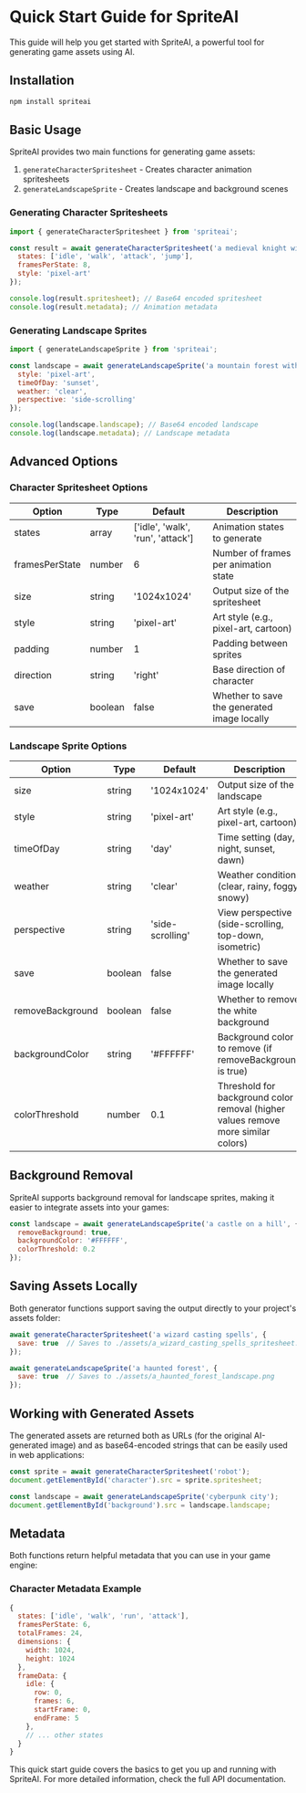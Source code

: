 # Quick Start Guide for SpriteAI

This guide will help you get started with SpriteAI, a powerful tool for generating game assets using AI.

## Installation

```bash
npm install spriteai
```

## Basic Usage

SpriteAI provides two main functions for generating game assets:

1. `generateCharacterSpritesheet` - Creates character animation spritesheets
2. `generateLandscapeSprite` - Creates landscape and background scenes

### Generating Character Spritesheets

```javascript
import { generateCharacterSpritesheet } from 'spriteai';

const result = await generateCharacterSpritesheet('a medieval knight with armor', {
  states: ['idle', 'walk', 'attack', 'jump'],
  framesPerState: 8,
  style: 'pixel-art'
});

console.log(result.spritesheet); // Base64 encoded spritesheet
console.log(result.metadata); // Animation metadata
```

### Generating Landscape Sprites

```javascript
import { generateLandscapeSprite } from 'spriteai';

const landscape = await generateLandscapeSprite('a mountain forest with waterfall', {
  style: 'pixel-art',
  timeOfDay: 'sunset',
  weather: 'clear',
  perspective: 'side-scrolling'
});

console.log(landscape.landscape); // Base64 encoded landscape
console.log(landscape.metadata); // Landscape metadata
```

## Advanced Options

### Character Spritesheet Options

| Option | Type | Default | Description |
|--------|------|---------|-------------|
| states | array | ['idle', 'walk', 'run', 'attack'] | Animation states to generate |
| framesPerState | number | 6 | Number of frames per animation state |
| size | string | '1024x1024' | Output size of the spritesheet |
| style | string | 'pixel-art' | Art style (e.g., pixel-art, cartoon) |
| padding | number | 1 | Padding between sprites |
| direction | string | 'right' | Base direction of character |
| save | boolean | false | Whether to save the generated image locally |

### Landscape Sprite Options

| Option | Type | Default | Description |
|--------|------|---------|-------------|
| size | string | '1024x1024' | Output size of the landscape |
| style | string | 'pixel-art' | Art style (e.g., pixel-art, cartoon) |
| timeOfDay | string | 'day' | Time setting (day, night, sunset, dawn) |
| weather | string | 'clear' | Weather conditions (clear, rainy, foggy, snowy) |
| perspective | string | 'side-scrolling' | View perspective (side-scrolling, top-down, isometric) |
| save | boolean | false | Whether to save the generated image locally |
| removeBackground | boolean | false | Whether to remove the white background |
| backgroundColor | string | '#FFFFFF' | Background color to remove (if removeBackground is true) |
| colorThreshold | number | 0.1 | Threshold for background color removal (higher values remove more similar colors) |

## Background Removal

SpriteAI supports background removal for landscape sprites, making it easier to integrate assets into your games:

```javascript
const landscape = await generateLandscapeSprite('a castle on a hill', {
  removeBackground: true,
  backgroundColor: '#FFFFFF',
  colorThreshold: 0.2
});
```

## Saving Assets Locally

Both generator functions support saving the output directly to your project's assets folder:

```javascript
await generateCharacterSpritesheet('a wizard casting spells', {
  save: true  // Saves to ./assets/a_wizard_casting_spells_spritesheet.png
});

await generateLandscapeSprite('a haunted forest', {
  save: true  // Saves to ./assets/a_haunted_forest_landscape.png
});
```

## Working with Generated Assets

The generated assets are returned both as URLs (for the original AI-generated image) and as base64-encoded strings that can be easily used in web applications:

```javascript
const sprite = await generateCharacterSpritesheet('robot');
document.getElementById('character').src = sprite.spritesheet;

const landscape = await generateLandscapeSprite('cyberpunk city');
document.getElementById('background').src = landscape.landscape;
```

## Metadata

Both functions return helpful metadata that you can use in your game engine:

### Character Metadata Example

```javascript
{
  states: ['idle', 'walk', 'run', 'attack'],
  framesPerState: 6,
  totalFrames: 24,
  dimensions: {
    width: 1024,
    height: 1024
  },
  frameData: {
    idle: {
      row: 0,
      frames: 6,
      startFrame: 0,
      endFrame: 5
    },
    // ... other states
  }
}
```

This quick start guide covers the basics to get you up and running with SpriteAI. For more detailed information, check the full API documentation.